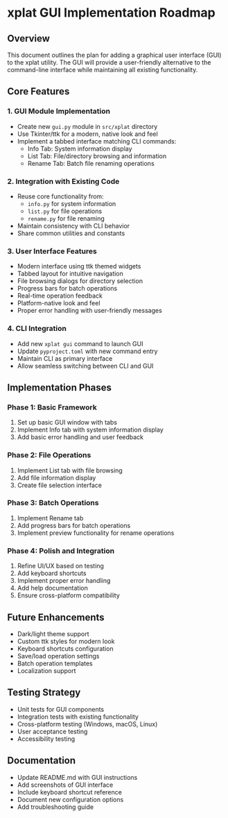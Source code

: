 # xplat GUI Implementation Roadmap

## Overview

This document outlines the plan for adding a graphical user interface (GUI) to the xplat utility. The GUI will provide a user-friendly alternative to the command-line interface while maintaining all existing functionality.

## Core Features

### 1. GUI Module Implementation
- Create new `gui.py` module in `src/xplat` directory
- Use Tkinter/ttk for a modern, native look and feel
- Implement a tabbed interface matching CLI commands:
  - Info Tab: System information display
  - List Tab: File/directory browsing and information
  - Rename Tab: Batch file renaming operations

### 2. Integration with Existing Code
- Reuse core functionality from:
  - `info.py` for system information
  - `list.py` for file operations
  - `rename.py` for file renaming
- Maintain consistency with CLI behavior
- Share common utilities and constants

### 3. User Interface Features
- Modern interface using ttk themed widgets
- Tabbed layout for intuitive navigation
- File browsing dialogs for directory selection
- Progress bars for batch operations
- Real-time operation feedback
- Platform-native look and feel
- Proper error handling with user-friendly messages

### 4. CLI Integration
- Add new `xplat gui` command to launch GUI
- Update `pyproject.toml` with new command entry
- Maintain CLI as primary interface
- Allow seamless switching between CLI and GUI

## Implementation Phases

### Phase 1: Basic Framework
1. Set up basic GUI window with tabs
2. Implement Info tab with system information display
3. Add basic error handling and user feedback

### Phase 2: File Operations
1. Implement List tab with file browsing
2. Add file information display
3. Create file selection interface

### Phase 3: Batch Operations
1. Implement Rename tab
2. Add progress bars for batch operations
3. Implement preview functionality for rename operations

### Phase 4: Polish and Integration
1. Refine UI/UX based on testing
2. Add keyboard shortcuts
3. Implement proper error handling
4. Add help documentation
5. Ensure cross-platform compatibility

## Future Enhancements
- Dark/light theme support
- Custom ttk styles for modern look
- Keyboard shortcuts configuration
- Save/load operation settings
- Batch operation templates
- Localization support

## Testing Strategy
- Unit tests for GUI components
- Integration tests with existing functionality
- Cross-platform testing (Windows, macOS, Linux)
- User acceptance testing
- Accessibility testing

## Documentation
- Update README.md with GUI instructions
- Add screenshots of GUI interface
- Include keyboard shortcut reference
- Document new configuration options
- Add troubleshooting guide
